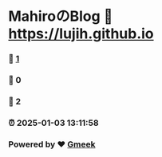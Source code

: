 # MahiroのBlog :link: https://lujih.github.io 
### :page_facing_up: [1](https://lujih.github.io/tag.html) 
### :speech_balloon: 0 
### :hibiscus: 2 
### :alarm_clock: 2025-01-03 13:11:58 
### Powered by :heart: [Gmeek](https://github.com/Meekdai/Gmeek)
